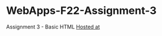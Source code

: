 # WebApps-F22-Assignment-3
Assignment 3 - Basic HTML
[ Hosted at](https://github.com/44-563-Web-Apps-F22/44563-webapps-assignment-3-Jagadeeshponnam/settings/pages)
